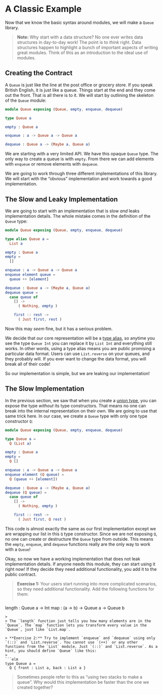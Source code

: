 
# A Classic Example

Now that we know the basic syntax around modules, we will make a `Queue` library.

> **Note:** Why start with a data structure? No one ever writes data structures in day-to-day work! The point is to *think* right. Data structures happen to highlight a bunch of important aspects of writing great modules. Think of this as an introduction to the ideal use of modules.


## Creating the Contract

A `Queue` is just like the line at the post office or grocery store. If you speak British English, it is just like a queue. Things start at the end and they come out the front. That is all there is to it. We will start by outlining the skeleton of the `Queue` module:

```elm
module Queue exposing (Queue, empty, enqueue, dequeue)

type Queue a

empty : Queue a

enqueue : a -> Queue a -> Queue a

dequeue : Queue a -> (Maybe a, Queue a)
```

We are starting with a very limited API. We have this opaque `Queue` type. The only way to create a queue is with `empty`. From there we can add elements with `enqueue` or remove elements with `dequeue`.

We are going to work through three different implementations of this library. We will start with the &ldquo;obvious&rdquo; implementation and work towards a good implementation.


## The Slow and Leaky Implementation

We are going to start with an implementation that is slow *and* leaks implementation details. The whole mistake comes in the definition of the `Queue` type:

```elm
module Queue exposing (Queue, empty, enqueue, dequeue)

type alias Queue a =
  List a

empty : Queue a
empty =
  []

enqueue : a -> Queue a -> Queue a
enqueue element queue =
  queue ++ [element]

dequeue : Queue a -> (Maybe a, Queue a)
dequeue queue =
  case queue of
    [] ->
      ( Nothing, empty )

    first :: rest ->
      ( Just first, rest )
```

Now this may *seem* fine, but it has a serious problem.

We decide that our core representation will be a [type alias](../types/type_aliases.md), so anytime you see the type `Queue Int` you can replace it by `List Int` and everything still works. In other words, using a type alias means you are public promising a particular data format. Users can use `List.reverse` on your queues, and they probably will. If you ever want to change the data format, you will break all of their code!

So our implementation is simple, but we are leaking our implementation!


## The Slow Implementation

In the previous section, we saw that when you create a [union type](../types/union_types.md), you can expose the type *without* its type constructors. That means no one can break into the internal representation on their own. We are going to use that same trick here. In our case, we create a `Queue` type with only one type constructor `Q`:

```elm
module Queue exposing (Queue, empty, enqueue, dequeue)

type Queue a =
  Q (List a)

empty : Queue a
empty =
  Q []

enqueue : a -> Queue a -> Queue a
enqueue element (Q queue) =
  Q (queue ++ [element])

dequeue : Queue a -> (Maybe a, Queue a)
dequeue (Q queue) =
  case queue of
    [] ->
      ( Nothing, empty )

    first :: rest ->
      ( Just first, Q rest )
```

This code is almost exactly the same as our first implementation except we are wrapping our list in this `Q` type constructor. Since we are not exposing `Q`, no one can create or destructure the `Queue` type from outside. This means the `empty`, `enqueue`, and `dequeue` functions really are the only way to work with a `Queue`!

Okay, so now we have a working implementation that does not leak implementation details. If anyone needs this module, they can start using it right now! If they decide they need additional functionality, you add it to the public contract.

> **Exercise 1:** Your users start running into more complicated scenarios, so they need additional functionality. Add the following functions for them:
>
> ```elm
length : Queue a -> Int
map : (a -> b) -> Queue a -> Queue b
```
>
> The `length` function just tells you how many elements are in the `Queue`. The `map` function lets you transform every value in the `Queue`, just like `List.map`.

> **Exercise 2:** Try to implement `enqueue` and `dequeue` using only `(::)` and `List.reverse`. You cannot use `(++)` or any other functions from the `List` module. Just `(::)` and `List.reverse`. As a hint, you should define `Queue` like this:
>
```elm
type Queue a =
  Q { front : List a, back : List a }
```
>
> Sometimes people refer to this as &ldquo;using two stacks to make a queue&rdquo;. Why would this implementation be faster than the one we created together?